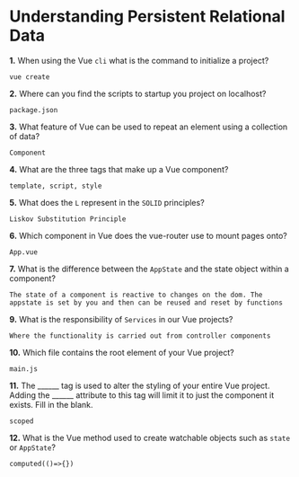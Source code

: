 # Understanding Persistent Relational Data

**1.** When using the Vue `cli` what is the command to initialize a project?
<!-- enter you answer in the space below -->
```
vue create

```
**2.** Where can you find the scripts to startup you project on localhost?
<!-- enter you answer in the space below -->
```
package.json

```
**3.** What feature of Vue can be used to repeat an element using a collection of data?
<!-- enter you answer in the space below -->
```
Component
```
**4.** What are the three tags that make up a Vue component?
<!-- enter you answer in the space below -->
```
template, script, style
```
**5.** What does the `L` represent in the `SOLID` principles?
<!-- enter you answer in the space below -->
```
Liskov Substitution Principle
```
**6.** Which component in Vue does the vue-router use to mount pages onto?
<!-- enter you answer in the space below -->
```
App.vue
```
**7.** What is the difference between the `AppState` and the state object within a component?
<!-- enter you answer in the space below -->
```
The state of a component is reactive to changes on the dom. The appstate is set by you and then can be reused and reset by functions
```
**9.** What is the responsibility of `Services` in our Vue projects?
<!-- enter you answer in the space below -->
```
Where the functionality is carried out from controller components
```
**10.** Which file contains the root element of your Vue project?
<!-- enter you answer in the space below -->
```
main.js
```
**11.** The ______ tag is used to alter the styling of your entire Vue project.  Adding the ______ attribute to this tag will limit it to just the component it exists.  Fill in the blank.
<!-- enter you answer in the space below -->
```
scoped
```
**12.** What is the Vue method used to create watchable objects such as `state` or `AppState`?
<!-- enter you answer in the space below -->
```
computed(()=>{})
```